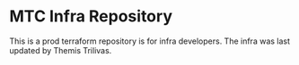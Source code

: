# MTC Infra Repository
This is a prod terraform repository is for infra developers.
The infra was last updated by Themis Trilivas.